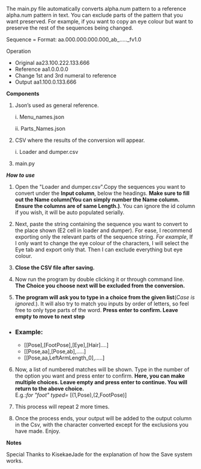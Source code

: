 
The main.py file automatically converts alpha.num pattern to a reference alpha.num pattern in text. You can exclude parts of the pattern that you want preserved. For example, if you want to copy an eye colour  but want to preserve the rest  of the sequences being changed.

Sequence = Format: aa.000.000.000.000_ab_....._fv1.0 

Operation 

- Original   aa23.100.222.133.666
- Reference  aa1.0.0.0.0
- Change 1st and 3rd numeral to reference
- Output     aa1.100.0.133.666

**Components**

1. Json’s used as general reference.
    
	i. Menu_names.json

   	ii. Parts_Names.json

2. CSV where the results of the conversion will appear.
    
	i. Loader and dumper.csv

4. main.py

***How to use***

1. Open the "Loader and dumper.csv".Copy the sequences you want to convert under the **Input column**, below the headings.
**Make sure to fill out the Name column(You can simply number the Name column. Ensure the columns are of same Length.)**. You can ignore the id column if you wish, it will be auto populated serially.

2. Next, paste the string containing the sequence you want to convert to the place shown (E2 cell in loader and dumper). For ease, I recommend exporting only the relevant parts of the sequence string. *For example*, If I only want to change the eye colour of the characters, I will select the Eye tab and export only that.
Then I can exclude everything but eye colour.

3. **Close the CSV file after saving.**

4. Now run the program by double clicking it or through command line. **The Choice you choose next will be excluded from the conversion.**

5. **The program will ask you to type in a choice from the given list**(*Case is ignored.*). It will also try to match you inputs by order of letters, so feel free to only type parts of the word. 
**Press enter to confirm. Leave empty to move to next step** 
- ### Example: 
	- [[Pose],[FootPose],[Eye],[Hair]....]
	- [[Pose,aa],[Pose,ab],.....]
	- [[Pose,aa,LeftArmLength_0],.....]

6. Now, a list of numbered matches will be shown. Type in the number  of the option you want and press enter to confirm. **Here, you can make multiple choices. Leave empty and press enter to continue. You will return to the above choice.**   
E.g.:*for "foot"  typed=*
    [(1,Pose),(2,FootPose)]

7. This process will repeat 2 more times. 

8. Once the process ends, your output will be added to the output column in the Csv, with the character converted except for the exclusions you have made. Enjoy.

**Notes**

Special Thanks to KisekaeJade for the explanation of how the Save system works.


